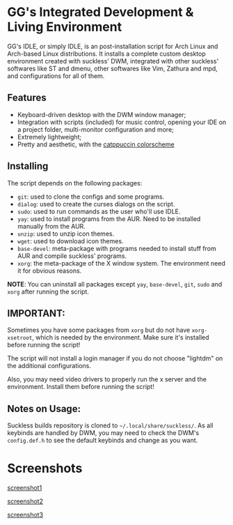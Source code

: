 # GG's Integrated Development & Living Environment

GG's IDLE, or simply IDLE, is an post-installation script for Arch Linux and
Arch-based Linux distributions. It installs a complete custom desktop environment
created with suckless' DWM, integrated with other suckless' softwares like ST
and dmenu, other softwares like Vim, Zathura and mpd, and configurations for all
of them.

## Features

- Keyboard-driven desktop with the DWM window manager;  
- Integration with scripts (included) for music control, opening your IDE on
  a project folder, multi-monitor configuration and more;  
- Extremely lightweight;  
- Pretty and aesthetic, with the [catppuccin
  colorscheme](https://github.com/catppuccin/catppuccin)

## Installing

The script depends on the following packages:

- `git`: used to clone the configs and some programs.  
- `dialog`: used to create the curses dialogs on the script.  
- `sudo`: used to run commands as the user who'll use IDLE.  
- `yay`: used to install programs from the AUR. Need to be installed manually
  from the AUR. 
- `unzip`: used to unzip icon themes.  
- `wget`: used to download icon themes.  
- `base-devel`: meta-package with programs needed to install stuff from AUR and
  compile suckless' programs.  
- `xorg`: the meta-package of the X window system. The environment need it for
  obvious reasons.  

**NOTE**: You can uninstall all packages except `yay`, `base-devel`, `git`,
`sudo` and `xorg` after running the script.

## IMPORTANT: 

Sometimes you have some packages from `xorg` but do not have
`xorg-xsetroot`, which is needed by the environment. Make sure it's installed
before running the script!

The script will not install a login manager if you do not choose "lightdm" on
the additional configurations.

Also, you may need video drivers to properly run the x server and the
environment. Install them before running the script!

## Notes on Usage:

Suckless builds repository is cloned to `~/.local/share/suckless/`. As all
keybinds are handled by DWM, you may need to check the DWM's `config.def.h` to
see the default keybinds and change as you want.

# Screenshots

[screenshot1](screenshot1.png)

[screenshot2](screenshot2.png)

[screenshot3](screenshot3.png)
